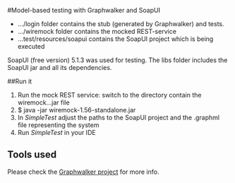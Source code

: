 #Model-based testing with Graphwalker and SoapUI

 * .../login folder contains the stub (generated by Graphwalker) and tests.
 * .../wiremock folder contains the mocked REST-service
 * ...test/resources/soapui contains the SoapUI project which is being executed

SoapUI (free version) 5.1.3 was used for testing. The libs folder includes the SoapUI jar
and all its dependencies.

##Run it

 1. Run the mock REST service: switch to the directory contain the wiremock...jar file
 2. $ java -jar wiremock-1.56-standalone.jar
 3. In *SimpleTest* adjust the paths to the SoapUI project and the .graphml file representing the system
 4. Run *SimpleTest* in your IDE

## Tools used
Please check the [Graphwalker project](https://github.com/GraphWalker/graphwalker-project) for more info.

